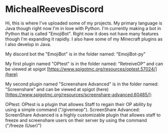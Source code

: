 # MichealReevesDiscord
Hi, this is where I've uploaded some of my projects. My primary language is Java though right now I'm in love with Python. I'm currently making a bot in Python that is called "EmojiBot". Right now it does not have many features though I'm expanding it rapidly. I also have some of my Minecraft plugins as I also develop in Java.

My discord bot the "EmojiBot" is in the folder named: "EmojiBot-py"

My first plugin named "OPtest" is in the folder named: "RetreiveOP" and can be viewed at spigot [https://www.spigotmc.org/resources/optest.57024/](here)

My second plugin named "Screenshare Advanced" is in the folder named: "Screenshare" and can be viewed at spigot (here)[https://www.spigotmc.org/resources/screenshare-advanced.60485/]: 

OPtest: OPtest is a plugin that allowes Staff to regain their OP ability by using a simple command ("/givemeop").
ScreenShare Advanced: ScreenShare Advanced is a highly customizable plugin that allowes staff to freeze and screenshare users on their server by using the command ("/freeze (User)")
